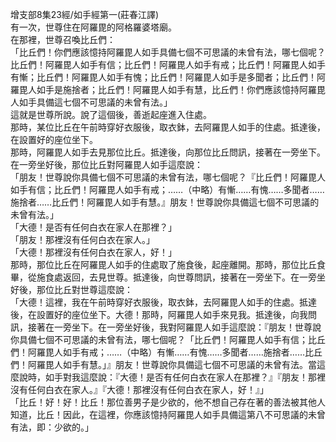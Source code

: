 增支部8集23經/如手經第一(莊春江譯)  
有一次，世尊住在阿羅毘的阿格羅婆塔廟。  
在那裡，世尊召喚比丘們：  
「比丘們！你們應該憶持阿羅毘人如手具備七個不可思議的未曾有法，哪七個呢？比丘們！阿羅毘人如手有信；比丘們！阿羅毘人如手有戒；比丘們！阿羅毘人如手有慚；比丘們！阿羅毘人如手有愧；比丘們！阿羅毘人如手是多聞者；比丘們！阿羅毘人如手是施捨者；比丘們！阿羅毘人如手有慧，比丘們！你們應該憶持阿羅毘人如手具備這七個不可思議的未曾有法。」  
這就是世尊所說。說了這個後，善逝起座進入住處。  
那時，某位比丘在午前時穿好衣服後，取衣鉢，去阿羅毘人如手的住處。抵達後，在設置好的座位坐下。  
那時，阿羅毘人如手去見那位比丘。抵達後，向那位比丘問訊，接著在一旁坐下。在一旁坐好後，那位比丘對阿羅毘人如手這麼說：  
「朋友！世尊說你具備七個不可思議的未曾有法，哪七個呢？『比丘們！阿羅毘人如手有信；比丘們！阿羅毘人如手有戒；……（中略）有慚……有愧……多聞者……施捨者……比丘們！阿羅毘人如手有慧。』朋友！世尊說你具備這七個不可思議的未曾有法。」  
「大德！是否有任何白衣在家人在那裡？」  
「朋友！那裡沒有任何白衣在家人。」  
「大德！那裡沒有任何白衣在家人，好！」  
那時，那位比丘在阿羅毘人如手的住處取了施食後，起座離開。那時，那位比丘食畢，從施食處返回，去見世尊。抵達後，向世尊問訊，接著在一旁坐下。在一旁坐好後，那位比丘對世尊這麼說：  
「大德！這裡，我在午前時穿好衣服後，取衣鉢，去阿羅毘人如手的住處。抵達後，在設置好的座位坐下。大德！那時，阿羅毘人如手來見我。抵達後，向我問訊，接著在一旁坐下。在一旁坐好後，我對阿羅毘人如手這麼說：『朋友！世尊說你具備七個不可思議的未曾有法，哪七個呢？「比丘們！阿羅毘人如手有信；比丘們！阿羅毘人如手有戒；……（中略）有慚……有愧……多聞者……施捨者……比丘們！阿羅毘人如手有慧。」』朋友！世尊說你具備這七個不可思議的未曾有法。當這麼說時，如手對我這麼說：『大德！是否有任何白衣在家人在那裡？』『朋友！那裡沒有任何白衣在家人。』『大德！那裡沒有任何白衣在家人，好！』」  
「比丘！好！好！比丘！那位善男子是少欲的，他不想自己存在著的善法被其他人知道，比丘！因此，在這裡，你應該憶持阿羅毘人如手具備這第八不可思議的未曾有法，即：少欲的。」  
  
  
